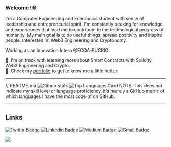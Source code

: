 ### Welcome! 🌐

I'm a Computer Engineering and Economics student with sense of leadership and entrepreneurial spirit. I'm constantly seeking for knowledge and experiences that lead me to contribute to the technological progress of humanity. My main goal is to do useful things, spread positivity and inspire people. Interested in: Web3 Engineering and Cryptonomy.

Working as an Innovation Intern @ECOA-PUCRIO

🌱 &nbsp;I'm on track with learning more about Smart Contracts with Solidity, Web3 Engineering and Crypto.\
📄 &nbsp;Check my [portfolio](https://junowoz.xyz) to get to know me a little better.

---
// README.md
![Github stats](https://github-readme-stats.vercel.app/api?username=junowoz&theme=highcontrast&show_icons=true&count_private=true)
![Top Languages Card](https://github-readme-stats.vercel.app/api/top-langs/?username=junowoz&layout=compact)
NOTE: This does not indicate my skill level or language proficiency, it's merely a GitHub metric of which languages I have the most code of on GitHub.

---

## Links
<!--
<p align="center">
  <a href="https://junowoz.xyz"><img src="https://img.icons8.com/fluent/32/000000/domain.png" alt="junowoz"/></a>
  <a href= "https://www.web3dev.com.br/junowoz"><img src="https://img.icons8.com/windows/32/000000/dev.png"/></a>
  <a href="mailto:junogouvea@gmail.com"><img src="https://img.icons8.com/color/32/000000/gmail.png" alt="email"/></a>
  <a href="https://www.linkedin.com/in/juanjosegouveac"><img src="https://img.icons8.com/color/32/000000/linkedin.png" alt="linkedin"/></a>
  <a href="https://twitter.com/junow0z"><img src="https://img.icons8.com/color/32/000000/twitter-squared.png" alt="twitter"/></a>
</p>
-->

[![Twitter Badge](https://img.shields.io/badge/-@junow0z-1ca0f1?style=flat-square&labelColor=1ca0f1&logo=twitter&logoColor=white&link=https://twitter.com/Harshkhatri24)](https://twitter.com/junow0z) 
[![Linkedin Badge](https://img.shields.io/badge/-juanjosegouveac-blue?style=flat-square&logo=Linkedin&logoColor=white&link=https://www.linkedin.com/in/juanjosegouveac/)](https://www.linkedin.com/in/juanjosegouveac/) 
[![Medium Badge](https://img.shields.io/badge/-@junowoz-03a57a?style=flat-square&labelColor=000000&logo=Medium&link=https://medium.com/@junowoz/)](https://medium.com/junowoz)
[![Gmail Badge](https://img.shields.io/badge/-junogouvea@gmail.com-c14438?style=flat-square&logo=Gmail&logoColor=white&link=mailto:junogouvea@gmail.com)](mailto:junogouvea@gmail.com)


<!--
<p align="center">
  <a href="https://blog.mphomphego.co.za/"><img src="https://img.icons8.com/fluent/32/000000/domain.png" alt="darkwood"/></a>
  <a href= "https://dev.to/mmphego"><img src="https://img.icons8.com/windows/32/000000/dev.png"/></a>
  <a href="mailto:mpho@mphomphego.co.za"><img src="https://img.icons8.com/color/32/000000/gmail.png" alt="email"/></a>
  <a href="https://www.linkedin.com/in/mphomphego"><img src="https://img.icons8.com/color/32/000000/linkedin.png" alt="linkedin"/></a>
  <a href="https://hub.docker.com/u/mmphego"><img src="https://img.icons8.com/color/32/000000/docker.png" alt="docker"/></a>
  <a href="https://www.youtube.com/c/MphoMphego1?sub_confirmation=1"><img src="https://img.icons8.com/color/32/000000/youtube.png" alt="youtube"/></a>
  <a href="https://twitter.com/mphomphego"><img src="https://img.icons8.com/color/32/000000/twitter-squared.png" alt="twitter"/></a>
  <a href= "https://tiktok.com/@mph0.m"><img src="https://img.icons8.com/fluent/32/000000/tiktok.png"/></a>
</p>
-->
![](https://komarev.com/ghpvc/?username=junowoz&style=flat)

